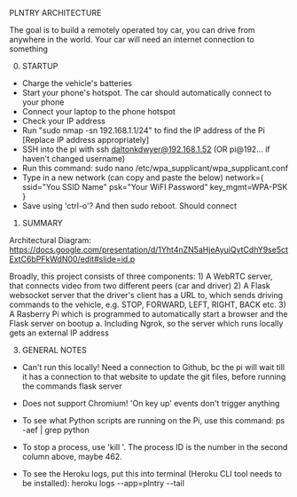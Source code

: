 PLNTRY ARCHITECTURE

The goal is to build a remotely operated toy car, you can drive from anywhere in the world. Your car will need an internet connection to something

0. STARTUP
- Charge the vehicle's batteries
- Start your phone's hotspot. The car should automatically connect to your phone
- Connect your laptop to the phone hotspot
- Check your IP address
- Run "sudo nmap -sn 192.168.1.1/24" to find the IP address of the Pi [Replace IP address appropriately]
- SSH into the pi with ssh daltonkdwyer@192.168.1.52 (OR pi@192... if haven't changed username)
- Run this command: sudo nano /etc/wpa_supplicant/wpa_supplicant.conf 
- Type in a new network (can copy and paste the below)
        network={
            ssid="You SSID Name"
            psk="Your WiFI Password"
            key_mgmt=WPA-PSK
        }
- Save using 'ctrl-o'? And then sudo reboot. Should connect

1. SUMMARY

Architectural Diagram: https://docs.google.com/presentation/d/1Yht4nZN5aHjeAyuiQytCdhY9se5ctExtC6bPFkWdN00/edit#slide=id.p

Broadly, this project consists of three components:
    1) A WebRTC server, that connects video from two different peers (car and driver)
    2) A Flask websocket server that the driver's client has a URL to, which sends driving commands to the vehicle, e.g. STOP, FORWARD, LEFT, RIGHT, BACK etc.
    3) A Rasberry Pi which is programmed to automatically start a browser and the Flask server on bootup
        a. Including Ngrok, so the server which runs locally gets an external IP address


3. GENERAL NOTES

- Can't run this locally! Need a connection to Github, bc the pi will wait till it has a connection to that website to update the git files, before running the commands flask server
- Does not support Chromium! 'On key up' events don't trigger anything
- To see what Python scripts are running on the Pi, use this command: ps -aef | grep python
- To stop a process, use 'kill <process ID>'. The process ID is the number in the second column above, maybe 462.


- To see the Heroku logs, put this into terminal (Heroku CLI tool needs to be installed):
heroku logs --app=plntry --tail
